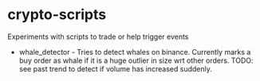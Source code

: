# crypto-scripts
Experiments with scripts to trade or help trigger events

* whale_detector - Tries to detect whales on binance. Currently marks a buy order as whale if it is a huge outlier in size wrt other orders. TODO: see past trend to detect if volume has increased suddenly.
